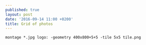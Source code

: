 ```yaml
---
published: true
layout: post
date: '2016-09-14 11:00 +0200'
title: Grid of photos
---
```


    montage *.jpg logo: -geometry 400x800+5+5 -tile 5x5 tile.png
    

